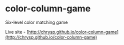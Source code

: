 # color-column-game

Six-level color matching game

Live site - [http://chrysp.github.io/color-column-game](http://chrysp.github.io/color-column-game)